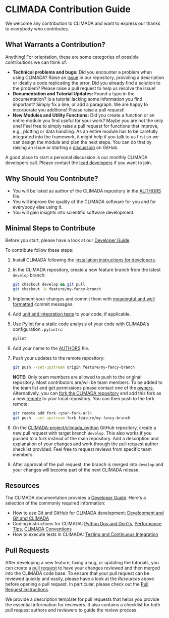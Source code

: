 # CLIMADA Contribution Guide

We welcome any contribution to CLIMADA and want to express our thanks to everybody who contributes.

## What Warrants a Contribution?

Anything!
For orientation, these are some categories of possible contributions we can think of:

* **Technical problems and bugs:** Did you encounter a problem when using CLIMADA? Raise an [issue](https://github.com/CLIMADA-project/climada_python/issues) in our repository, providing a description or ideally a code replicating the error. Did you already find a solution to the problem? Please raise a pull request to help us resolve the issue!
* **Documentation and Tutorial Updates:** Found a typo in the documentation? Is a tutorial lacking some information you find important? Simply fix a line, or add a paragraph. We are happy to incorporate you additions! Please raise a pull request!
* **New Modules and Utility Functions:** Did you create a function or an entire module you find useful for your work? Maybe you are not the only one! Feel free to simply raise a pull request for functions that improve, e.g., plotting or data handling. As an entire module has to be carefully integrated into the framework, it might help if you talk to us first so we can design the module and plan the next steps. You can do that by raising an issue or starting a [discussion](https://github.com/CLIMADA-project/climada_python/discussions) on GitHub.

A good place to start a personal discussion is our monthly CLIMADA developers call.
Please contact the [lead developers](https://wcr.ethz.ch/research/climada.html) if you want to join.

## Why Should You Contribute?

* You will be listed as author of the CLIMADA repository in the [AUTHORS](AUTHORS.md) file.
* You will improve the quality of the CLIMADA software for you and for everybody else using it.
* You will gain insights into scientific software development.

## Minimal Steps to Contribute

Before you start, please have a look at our [Developer Guide][devguide].

To contribute follow these steps:

1. Install CLIMADA following the [installation instructions for developers](https://climada-python.readthedocs.io/en/latest/guide/install.html#advanced-instructions).
2. In the CLIMADA repository, create a new feature branch from the latest `develop` branch:

    ```bash
    git checkout develop && git pull
    git checkout -b feature/my-fancy-branch
    ```
3. Implement your changes and commit them with [meaningful and well formatted](https://tbaggery.com/2008/04/19/a-note-about-git-commit-messages.html) commit messages.
4. Add [unit and integration tests][testing] to your code, if applicable.
5. Use [Pylint](https://pypi.org/project/pylint/) for a static code analysis of your code with CLIMADA's configuration `.pylintrc`:

    ```bash
    pylint
    ```
6. Add your name to the [AUTHORS](AUTHORS.md) file.
7. Push your updates to the remote repository:

    ```bash
    git push --set-upstream origin feature/my-fancy-branch
    ```

    **NOTE:** Only team members are allowed to push to the original repository.
    Most contributors are/will be team members. To be added to the team list and get permissions please contact one of the [owners](https://github.com/orgs/CLIMADA-project/people).
    Alternatively, you can [fork the CLIMADA repository](https://github.com/CLIMADA-project/climada_python/fork) and add this fork as a new [remote](https://git-scm.com/book/en/v2/Git-Basics-Working-with-Remotes) to your local repository.
    You can then push to the fork remote:

    ```bash
    git remote add fork <your-fork-url>
    git push --set-upstream fork feature/my-fancy-branch
    ```

8. On the [CLIMADA-project/climada_python](https://github.com/CLIMADA-project/climada_python) GitHub repository, create a new pull request with target branch `develop`.
    This also works if you pushed to a fork instead of the main repository.
    Add a description and explanation of your changes and work through the pull request author checklist provided.
    Feel free to request reviews from specific team members.
9.  After approval of the pull request, the branch is merged into `develop` and your changes will become part of the next CLIMADA release.

## Resources

The CLIMADA documentation provides a [Developer Guide][devguide].
Here's a selection of the commonly required information:

* How to use Git and GitHub for CLIMADA development: [Development and Git and CLIMADA](https://climada-python.readthedocs.io/en/latest/guide/Guide_Git_Development.html)
* Coding instructions for CLIMADA: [Python Dos and Don'ts](https://climada-python.readthedocs.io/en/latest/guide/Guide_PythonDos-n-Donts.html), [Performance Tips](https://climada-python.readthedocs.io/en/latest/guide/Guide_Py_Performance.html), [CLIMADA Conventions](https://climada-python.readthedocs.io/en/latest/guide/Guide_Miscellaneous.html)
* How to execute tests in CLIMADA: [Testing and Continuous Integration][testing]

## Pull Requests

After developing a new feature, fixing a bug, or updating the tutorials, you can create a [pull request](https://docs.github.com/en/pull-requests) to have your changes reviewed and then merged into the CLIMADA code base.
To ensure that your pull request can be reviewed quickly and easily, please have a look at the _Resources_ above before opening a pull request.
In particular, please check out the [Pull Request instructions](https://climada-python.readthedocs.io/en/latest/guide/Guide_Git_Development.html#Pull-requests).

We provide a description template for pull requests that helps you provide the essential information for reviewers.
It also contains a checklist for both pull request authors and reviewers to guide the review process.

[devguide]: https://climada-python.readthedocs.io/en/latest/#developer-guide
[testing]: https://climada-python.readthedocs.io/en/latest/guide/Guide_Continuous_Integration_and_Testing.html
